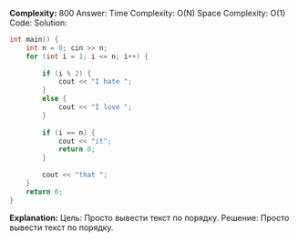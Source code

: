 **Complexity:** 800
Answer:
	Time Complexity: O(N)
	Space Complexity: O(1)
Code:
Solution:
```cpp
int main() {  
    int n = 0; cin >> n;  
    for (int i = 1; i <= n; i++) {  
  
        if (i % 2) {  
            cout << "I hate ";  
        }  
        else {  
            cout << "I love ";  
        }  
  
        if (i == n) {  
            cout << "it";  
            return 0;  
        }  
          
        cout << "that ";  
    }  
    return 0;  
}
```
**Explanation:**
	Цель: Просто вывести текст по порядку.
	Решение: Просто вывести текст по порядку.